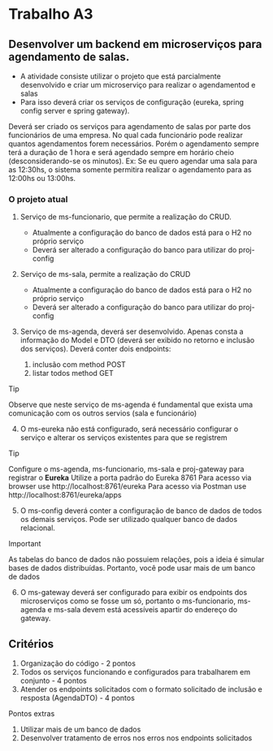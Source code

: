 # Trabalho A3
## Desenvolver um backend em microserviços para agendamento de salas.
* A atividade consiste utilizar o projeto que está parcialmente desenvolvido e criar um microserviço para realizar o agendamentod e salas
* Para isso deverá criar os serviços de configuração (eureka, spring config server e spring gateway).

Deverá ser criado os serviços para agendamento de salas por parte dos funcionários de uma empresa.
No qual cada funcionário pode realizar quantos agendamentos forem necessários. Porém o agendamento sempre terá a duração de 1 hora e será agendado sempre em horário cheio (desconsiderando-se os minutos).
Ex: Se eu quero agendar uma sala para as 12:30hs, o sistema somente permitira realizar o agendamento para as 12:00hs ou 13:00hs.

### O projeto atual

1. Serviço de ms-funcionario, que permite a realização do CRUD.

   * Atualmente a configuração do banco de dados está para o H2 no próprio serviço
   * Deverá ser alterado a configuração do banco para utilizar do proj-config

2. Serviço de ms-sala, permite a realização do CRUD
   * Atualmente a configuração do banco de dados está para o H2 no próprio serviço
   * Deverá ser alterado a configuração do banco para utilizar do proj-config

3. Serviço de ms-agenda, deverá ser desenvolvido. Apenas consta a informação do Model e DTO (deverá ser exibido no retorno e inclusão dos serviços).
Deverá conter dois endpoints:
   1. inclusão com method POST
   2. listar todos method GET
>[!TIP]
> Observe que neste serviço de ms-agenda é fundamental que exista uma comunicação com os outros servios (sala e funcionário)

4. O ms-eureka não está configurado, será necessário configurar o serviço e alterar os serviços existentes para que se registrem

> [!TIP]
> Configure o ms-agenda, ms-funcionario, ms-sala e proj-gateway para registrar o **Eureka**
> Utilize a porta padrão do Eureka 8761
> Para acesso via browser use http://localhost:8761/eureka
> Para acesso via Postman use http://localhost:8761/eureka/apps

5. O ms-config deverá conter a configuração de banco de dados de todos os demais serviços. Pode ser utilizado qualquer banco de dados relacional.
>[!IMPORTANT]
> As tabelas do banco de dados não possuiem relações, pois a ideia é simular bases de dados distribuídas. 
> Portanto, você pode usar mais de um banco de dados

6. O ms-gateway deverá ser configurado para exibir os endpoints dos microserviços como se fosse um só, portanto o ms-funcionario, ms-agenda e ms-sala devem está acessíveis apartir do endereço do gateway.

## Critérios
1. Organização do código - 2 pontos
2. Todos os serviços funcionando e configurados para trabalharem em conjunto - 4 pontos
3. Atender os endpoints solicitados com o formato solicitado de inclusão e resposta (AgendaDTO) - 4 pontos

Pontos extras
1. Utilizar mais de um banco de dados
2. Desenvolver tratamento de erros nos erros nos endpoints solicitados